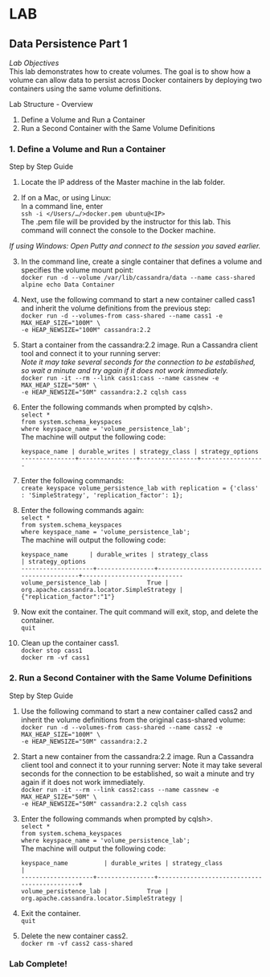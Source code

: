 # LAB
## Data Persistence Part 1
*Lab Objectives*  
This lab demonstrates how to create volumes. The goal is to show how a volume can allow data to persist across Docker containers by deploying two containers using the same volume definitions.

Lab Structure - Overview
1.	Define a Volume and Run a Container
2.	Run a Second Container with the Same Volume Definitions 
 
### 1. Define a Volume and Run a Container
Step by Step Guide

1.	Locate the IP address of the Master machine in the lab folder.

2.	If on a Mac, or using Linux:  
In a command line, enter  
`ssh -i </Users/…/>docker.pem ubuntu@<IP>`  
The .pem file will be provided by the instructor for this lab. This command will connect the console to the Docker machine.

*If using Windows: Open Putty and connect to the session you saved earlier.*

3.	In the command line, create a single container that defines a volume and specifies the volume mount point:  
`docker run -d --volume /var/lib/cassandra/data --name cass-shared alpine echo Data Container`

4.	Next, use the following command to start a new container called cass1 and inherit the volume definitions from the previous step:  
`docker run -d --volumes-from cass-shared --name cass1 -e MAX_HEAP_SIZE="100M" \`  
`-e HEAP_NEWSIZE="100M" cassandra:2.2`

5.	Start a container from the cassandra:2.2 image. Run a Cassandra client tool and connect it to your running server:   
*Note it may take several seconds for the connection to be established, so wait a minute and try again if it does not work immediately.*  
`docker run -it --rm --link cass1:cass --name cassnew -e MAX_HEAP_SIZE="50M" \`  
`-e HEAP_NEWSIZE="50M" cassandra:2.2 cqlsh cass`

6.	Enter the following commands when prompted by cqlsh>.  
`select *`  
`from system.schema_keyspaces`  
`where keyspace_name = 'volume_persistence_lab';`  
The machine will output the following code:  
    ```
    keyspace_name | durable_writes | strategy_class | strategy_options
    ---------------+----------------+----------------+------------------ 
    ```

7.	Enter the following commands:  
`create keyspace volume_persistence_lab with replication = {'class' : 'SimpleStrategy', 'replication_factor': 1};`

8.	Enter the following commands again:  
`select *`  
`from system.schema_keyspaces`  
`where keyspace_name = 'volume_persistence_lab';`  
The machine will output the following code:  
    ```
    keyspace_name      | durable_writes | strategy_class                              | strategy_options
    --------------------+----------------+---------------------------------------------+----------------------------
    volume_persistence_lab |           True | org.apache.cassandra.locator.SimpleStrategy | {"replication_factor":"1"}
    ```

9.	Now exit the container. The quit command will exit, stop, and delete the container.  
`quit`

10.	Clean up the container cass1.  
`docker stop cass1`  
`docker rm -vf cass1`

### 2. Run a Second Container with the Same Volume Definitions
Step by Step Guide
1.	Use the following command to start a new container called cass2 and inherit the volume definitions from the original cass-shared volume:  
`docker run -d --volumes-from cass-shared --name cass2 -e MAX_HEAP_SIZE="100M" \`  
`-e HEAP_NEWSIZE="50M" cassandra:2.2`

2.	Start a new container from the cassandra:2.2 image. Run a Cassandra client tool and connect it to your running server: Note it may take several seconds for the connection to be established, so wait a minute and try again if it does not work immediately.  
`docker run -it --rm --link cass2:cass --name cassnew -e MAX_HEAP_SIZE="50M" \`  
`-e HEAP_NEWSIZE="50M" cassandra:2.2 cqlsh cass`

3.	Enter the following commands when prompted by cqlsh>.  
`select *`  
`from system.schema_keyspaces`  
`where keyspace_name = 'volume_persistence_lab';`  
The machine will output the following code:  
    ```
    keyspace_name          | durable_writes | strategy_class                              |
    --------------------+----------------+---------------------------------------------+
    volume_persistence_lab |           True | org.apache.cassandra.locator.SimpleStrategy |
    ```

4.	Exit the container.  
`quit`

5.	Delete the new container cass2.  
`docker rm -vf cass2 cass-shared`

### Lab Complete!

<!-- 
LastTested: 2018-09-28
OS: Ubuntu 18.04
DockerVersion: 18.06.1-ce, build e68fc7a
-->